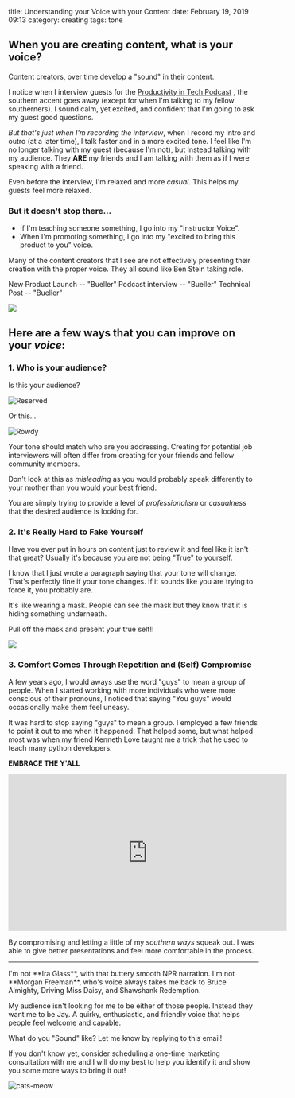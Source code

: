 title: Understanding your Voice with your Content
date: February 19, 2019 09:13
category: creating
tags: tone

## When you are creating content, what is your voice? 

Content creators, over time develop a "sound" in their content. 

I notice when I interview guests for the [Productivity in Tech Podcast][0] , the southern accent goes away (except for when I'm talking to my fellow southerners). I sound calm, yet excited, and confident that I'm going to ask my guest good questions. 

*But that's just when I'm recording the interview*, when I record my intro and outro (at a later time), I talk faster and in a more excited tone. I feel like I'm no longer talking with my guest (because I'm not), but instead talking with my audience. They **ARE** my friends and I am talking with them as if I were speaking with a friend. 

Even before the interview, I'm relaxed and more *casual*. This helps my guests feel more relaxed. 

### But it doesn't stop there...

* If I'm teaching someone something, I go into my "Instructor Voice". 
* When I'm promoting something, I go into my "excited to bring this product to you" voice. 

Many of the content creators that I see are not effectively presenting their creation with the proper voice. They all sound like Ben Stein taking role. 

New Product Launch --  "Bueller"
Podcast interview -- "Bueller"
Technical Post -- "Bueller"

![](https://media3.giphy.com/media/MkxZKy77sWoEw/giphy.gif)


## Here are a few ways that you can improve on your *voice*:

### 1.  Who is your audience?

Is this your audience?

![Reserved](https://media3.giphy.com/media/42zi6DYnyRE4S3c5uG/giphy.gif)

Or this...

![Rowdy](https://media1.giphy.com/media/l41YeqkqbS29kGnCw/giphy.gif)

Your tone should match who are you addressing.  Creating for potential job interviewers will often differ from creating for your friends and fellow community members.

Don't look at this as *misleading* as you would probably speak differently to your mother than you would your best friend. 

You are simply trying to provide a level of *professionalism* or *casualness* that the desired audience is looking for.

### 2. It's Really Hard to Fake Yourself
Have you ever put in hours on content just to review it and feel like it isn't that great? Usually it's because you are not being "True" to yourself.

I know that I just wrote a paragraph saying that your tone will change. That's perfectly fine if your tone changes. If it sounds like you are trying to force it, you probably are.  

It's like wearing a mask. People can see the mask but they know that it is hiding something underneath. 

Pull off the mask and present your true self!!

![](https://media3.giphy.com/media/ZOaJaArjRaHJe/giphy.gif)


###  3. Comfort Comes Through Repetition and (Self) Compromise
A few years ago, I would aways use the word "guys" to mean a group of people. When I started working with more individuals who were more conscious of their pronouns, I noticed that saying "You guys" would occasionally make them feel uneasy. 

It was hard to stop saying "guys" to mean a group. I employed a few friends to point it out to me when it happened. That helped some, but what helped most was when my friend Kenneth Love taught me a trick that he used to teach many python developers. 

**EMBRACE THE Y'ALL**

<iframe width="560" height="315" src="https://www.youtube.com/embed/FMwU1rszahE?start=678" frameborder="0" allow="accelerometer; autoplay; encrypted-media; gyroscope; picture-in-picture" allowfullscreen></iframe>

By compromising and letting a little of my *southern ways* squeak out. I was able to give better presentations and feel more comfortable in the process.

<hr>
I'm not **Ira Glass**, with that buttery smooth NPR narration. I'm not **Morgan Freeman**, who's voice always takes me back to Bruce Almighty, Driving Miss Daisy, and Shawshank Redemption.

My audience isn't looking for me to be either of those people. Instead they want me to be Jay. A quirky, enthusiastic, and friendly voice that helps people feel welcome and capable. 

What do you "Sound" like? Let me know by replying to this email! 

If you don't know yet, consider scheduling a one-time marketing consultation with me and I will do my best to help you identify it and show you some more ways to bring it out!

![cats-meow](https://media1.giphy.com/media/Mc3yOYQDoXCj6/giphy.gif)


[0]: https://productivityintech.transistor.fm/subscribe
